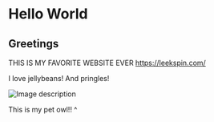 # Hello World

## Greetings

THIS IS MY FAVORITE WEBSITE EVER https://leekspin.com/

I love jellybeans!
And pringles!

![Image description](https://vignette.wikia.nocookie.net/harrypotter/images/4/46/HedwigWU.png/revision/latest?cb=20190704191632)

This is my pet owl!! ^
